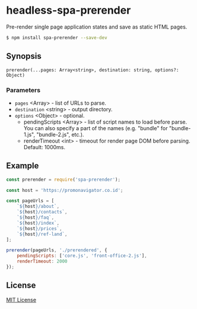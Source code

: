 # headless-spa-prerender

Pre-render single page application states and save as static HTML pages.

```bash
$ npm install spa-prerender --save-dev
```

## Synopsis
`prerender(...pages: Array<string>, destination: string, options?: Object)`

### Parameters
* `pages` \<Array> - list of URLs to parse.
* `destination` \<string> - output directory.
* `options` \<Object> - optional.
  * pendingScripts \<Array> - list of script names to load before parse. You can also specify a part of the names (e.g. "bundle" for "bundle-1.js", "bundle-2.js", etc.).
  * renderTimeout \<int> - timeout for render page DOM before parsing. Default: 1000ms.

## Example

```js
const prerender = require('spa-prerender');

const host = 'https://promonavigator.co.id';

const pageUrls = [
    `${host}/about`,
    `${host}/contacts`,
    `${host}/faq`,
    `${host}/index`,
    `${host}/prices`,
    `${host}/ref-land`,
];

prerender(pageUrls, './prerendered', {
    pendingScripts: ['core.js', 'front-office-2.js'], 
    renderTimeout: 2000
});
```

## License

[MIT License](http://en.wikipedia.org/wiki/MIT_License)
